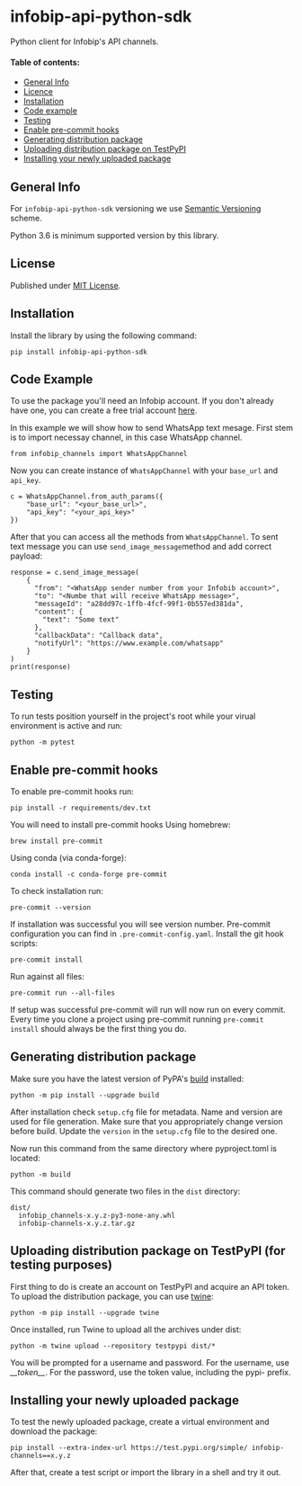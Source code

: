 # infobip-api-python-sdk
Python client for Infobip's  API channels.

#### Table of contents:

- [General Info](#general-info)
- [Licence](#license)
- [Installation](#installation)
- [Code example](#code-example)
- [Testing](#testing)
- [Enable pre-commit hooks](#enable-pre-commit-hooks)
- [Generating distribution package](#generating-distribution-package)
- [Uploading distribution package on TestPyPI](#uploading-distribution-package-on-testpypi-for-testing-purposes)
- [Installing your newly uploaded package](#installing-your-newly-uploaded-package)


## General Info

For `infobip-api-python-sdk` versioning we use [Semantic Versioning](https://semver.org) scheme.

Python 3.6 is minimum supported version by this library.

## License

Published under [MIT License](LICENSE).

## Installation

Install the library by using the following command:
```
pip install infobip-api-python-sdk
```

## Code Example
To use the package you'll need an Infobip account.
If you don't already have one, you can create a free trial account [here](https://www.infobip.com/signup).

In this example we will show how to send WhatsApp text mesage.
First stem is to import necessay channel, in this case WhatsApp channel.

```
from infobip_channels import WhatsAppChannel
```

Now you can create instance of `WhatsAppChannel` with your `base_url` and `api_key`.

```
c = WhatsAppChannel.from_auth_params({
    "base_url": "<your_base_url>",
    "api_key": "<your_api_key>"
})
```
After that you can access all the methods from `WhatsAppChannel`.
To sent text message you can use `send_image_message`method and add correct payload:
```
response = c.send_image_message(
    {
      "from": "<WhatsApp sender number from your Infobib account>",
      "to": "<Numbe that will receive WhatsApp message>",
      "messageId": "a28dd97c-1ffb-4fcf-99f1-0b557ed381da",
      "content": {
        "text": "Some text"
      },
      "callbackData": "Callback data",
      "notifyUrl": "https://www.example.com/whatsapp"
    }
)
print(response)
```
## Testing
To run tests position yourself in the project's root while your virual environment
is active and run:
```
python -m pytest
```

## Enable pre-commit hooks
To enable pre-commit hooks run:
```
pip install -r requirements/dev.txt
```
You will need to install pre-commit hooks
Using homebrew:
```
brew install pre-commit
```
Using conda (via conda-forge):
```
conda install -c conda-forge pre-commit
```
To check installation run:
```
pre-commit --version
```
If installation was successful you will see version number.
Pre-commit configuration you can find in `.pre-commit-config.yaml`.
Install the git hook scripts:
```
pre-commit install
```
Run against all files:
```
pre-commit run --all-files
```
If setup was successful pre-commit will run will now run on every commit.
Every time you clone a project using pre-commit running `pre-commit install`
should always be the first thing you do.


## Generating distribution package
Make sure you have the latest version of PyPA's
[build](https://packaging.python.org/en/latest/key_projects/#build) installed:
```
python -m pip install --upgrade build
```
After installation check `setup.cfg` file for metadata.
Name and version are used for file generation.
Make sure that you appropriately change version before build.
Update the `version` in the  `setup.cfg` file to the desired one.

Now run this command from the same directory where pyproject.toml is located:
```
python -m build
```

This command should generate two files in the `dist` directory:
```
dist/
  infobip_channels-x.y.z-py3-none-any.whl
  infobip-channels-x.y.z.tar.gz
```


## Uploading distribution package on TestPyPI (for testing purposes)
First thing to do is create an account on TestPyPI and acquire an API token.
To upload the distribution package, you can use
[twine](https://packaging.python.org/en/latest/key_projects/#twine):
```
python -m pip install --upgrade twine
```

Once installed, run Twine to upload all the archives under dist:
```
python -m twine upload --repository testpypi dist/*
```

You will be prompted for a username and password. For the username, use *\_\_token\_\_*.
For the password, use the token value, including the pypi- prefix.


## Installing your newly uploaded package
To test the newly uploaded package, create a virtual environment and download the
package:
```
pip install --extra-index-url https://test.pypi.org/simple/ infobip-channels==x.y.z
```

After that, create a test script or import the library in a shell and try it out.
